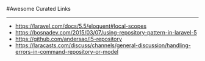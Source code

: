 #Awesome Curated Links

---

* <https://laravel.com/docs/5.5/eloquent#local-scopes>
* <https://bosnadev.com/2015/03/07/using-repository-pattern-in-laravel-5>
* <https://github.com/andersao/l5-repository>
* <https://laracasts.com/discuss/channels/general-discussion/handling-errors-in-command-repository-or-model>